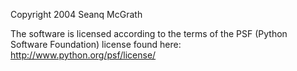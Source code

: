 Copyright 2004 Seanq McGrath

The software is licensed according to the terms of the PSF (Python Software Foundation) license found here: http://www.python.org/psf/license/